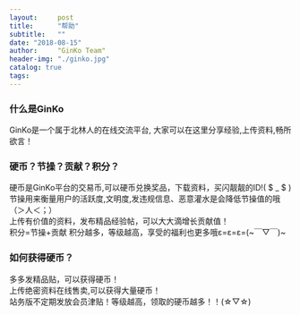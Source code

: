 ```yaml
---
layout:     post
title:      "帮助"
subtitle:   ""
date: "2018-08-15"
author:     "GinKo Team"
header-img: "./ginko.jpg"
catalog: true
tags:
---
```

### 什么是GinKo
GinKo是一个属于北林人的在线交流平台, 大家可以在这里分享经验,上传资料,畅所欲言！
### 硬币？节操？贡献？积分？
硬币是GinKo平台的交易币,可以硬币兑换奖品，下载资料，买闪靓靓的ID!( $ _ $ )<br>
节操用来衡量用户的活跃度,文明度,发违规信息、恶意灌水是会降低节操值的哦（＞人＜；）<br>
上传有价值的资料，发布精品经验帖，可以大大滴增长贡献值！<br>
积分=节操+贡献 积分越多，等级越高，享受的福利也更多哦ε=ε=ε=(~￣▽￣)~<br>

### 如何获得硬币？
多多发精品贴，可以获得硬币！<br>
上传绝密资料在线售卖,可以获得大量硬币！<br>
站务版不定期发放会员津贴！等级越高，领取的硬币越多！！(☆▽☆)


